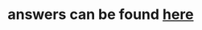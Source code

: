# answers can be found [here](https://docs.google.com/document/d/1t9bQOcxZvefUHahKMfJnXFRyMMReJcE21CaQuPJVLWA/)
